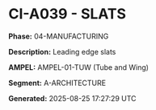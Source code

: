 # CI-A039 - SLATS

**Phase:** 04-MANUFACTURING

**Description:** Leading edge slats

**AMPEL:** AMPEL-01-TUW (Tube and Wing)

**Segment:** A-ARCHITECTURE

**Generated:** 2025-08-25 17:27:29 UTC
